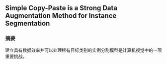 ## Simple Copy-Paste is a Strong Data Augmentation Method for Instance Segmentation

### 摘要

​		建立具有数据效率并可以处理稀有目标类别的实例分割模型是计算机视觉中的一项重要挑战。